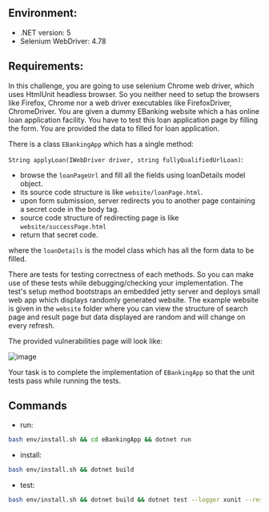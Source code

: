 ## Environment:
- .NET version: 5
- Selenium WebDriver: 4.78


## Requirements:
In this challenge, you are going to use selenium Chrome web driver, which uses HtmlUnit headless browser. So you neither need to setup the browsers like Firefox, Chrome nor a web driver executables like FirefoxDriver, ChromeDriver.
You are given a dummy EBanking website which a has online loan application facility. You have to test this loan application page by filling the form. You are provided the data to filled for loan application.

There is a class `EBankingApp` which has a single method:
 
`String applyLoan(IWebDriver driver,
            string fullyQualifiedUrlLoan)`:
 - browse the `loanPageUrl` and fill all the fields using loanDetails model object.
 - its source code structure is like `website/loanPage.html`.
 - upon form submission, server redirects you to another page containing a secret code in the body tag.
 - source code structure of redirecting page is like `website/successPage.html`
 - return that secret code.
 
where the `loanDetails` is the model class which has all the form data to be filled.

There are tests for testing correctness of each methods. So you can make use of these tests while debugging/checking your implementation.
The test's setup method bootstraps an embedded jetty server and deploys small web app which displays randomly generated website. 
The example website is given in the `website` folder where you can view the structure of search page and result page but data displayed are random and will change on every refresh.

The provided vulnerabilities page will look like: 

![image](https://user-images.githubusercontent.com/30613381/157583323-867a2142-8dfc-485e-974d-f69013d7d666.png)


Your task is to complete the implementation of `EBankingApp` so that the unit tests pass while running the tests.

## Commands
- run: 
```bash
bash env/install.sh && cd eBankingApp && dotnet run 
```
- install: 
```bash
bash env/install.sh && dotnet build
```
- test: 
```bash
bash env/install.sh && dotnet build && dotnet test --logger xunit --results-directory ./reports/
```
